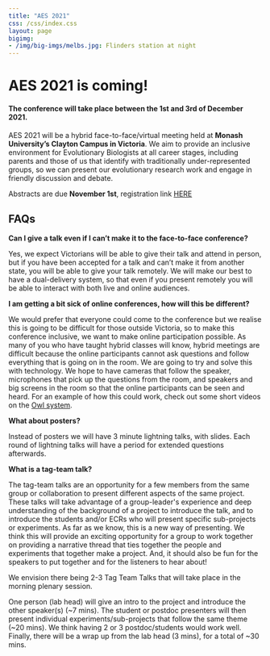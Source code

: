 ```yaml
---
title: "AES 2021"
css: /css/index.css
layout: page
bigimg:
- /img/big-imgs/melbs.jpg: Flinders station at night
---
```



# AES 2021 is coming!

#### The conference will take place between the 1st and 3rd of December 2021. 

AES 2021 will be a hybrid face-to-face/virtual meeting held at **Monash University’s Clayton Campus in Victoria**. We aim to provide an inclusive environment for Evolutionary Biologists at all career stages, including parents and those of us that identify with traditionally under-represented groups, so we can present our evolutionary research work and engage in friendly discussion and debate.

Abstracts are due **November 1st**, registration link [HERE](https://aes.corsizio.com/c/6141a39502de2a7ff2f3f120)

## FAQs  

**Can I give a talk even if I can’t make it to the face-to-face conference?**

Yes, we expect Victorians will be able to give their talk and attend in person, but if you have been accepted for a talk and can’t make it from another state, you will be able to give your talk remotely. We will make our best to have a dual-delivery system, so that even if you present remotely you will be able to interact with both live and online audiences.

**I am getting a bit sick of online conferences, how will this be different?**

We would prefer that everyone could come to the conference but we realise this is going to be difficult for those outside Victoria, so to make this conference inclusive, we want to make online participation possible. As many of you who have taught hybrid classes will know, hybrid meetings are difficult because the online participants cannot ask questions and follow everything that is going on in the room. We are going to try and solve this with technology. We hope to have cameras that follow the speaker, microphones that pick up the questions from the room, and speakers and big screens in the room so that the online participants can be seen and heard. For an example of how this could work, check out some short videos on the [Owl system](https://owllabs.com).

**What about posters?**

Instead of posters we will have 3 minute lightning talks, with slides. Each round of lightning talks will have a period for extended questions afterwards.

**What is a tag-team talk?**

The tag-team talks are an opportunity for a few members from the same group or collaboration to present different aspects of the same project. These talks will take advantage of a group-leader's experience and deep understanding of the background of a project to introduce the talk, and to introduce the students and/or ECRs who will present specific sub-projects or experiments. As far as we know, this is a new way of presenting. We think this will provide an exciting opportunity for a group to work together on providing a narrative thread that ties together the people and experiments that together make a project. And, it should also be fun for the speakers to put together and for the listeners to hear about!

We envision there being 2-3 Tag Team Talks that will take place in the morning plenary session.

One person (lab head) will give an intro to the project and introduce the other speaker(s) (~7 mins). The student or postdoc presenters will then present individual experiments/sub-projects that follow the same theme (~20 mins). We think having 2 or 3 postdoc/students would work well. Finally, there will be a wrap up from the lab head (3 mins), for a total of ~30 mins.





